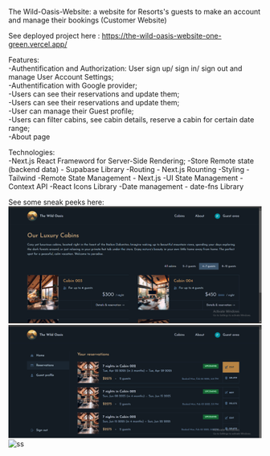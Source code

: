 The Wild-Oasis-Website: a website for Resorts's guests to make an account and manage their bookings (Customer Website) <br/>


See deployed project here : https://the-wild-oasis-website-one-green.vercel.app/

Features:<br/>
-Authentification and Authorization: User sign up/ sign in/ sign out and manage User Account Settings;<br/>
-Authentification with Google provider; <br/>
-Users can see their reservations and update them;<br/>
-Users can see their reservations and update them;<br/>
-User can manage their Guest profile;<br/>
-Users can filter cabins, see cabin details, reserve a cabin for certain date range;<br/>
-About page <br/>

Technologies:<br/>
-Next.js React Frameword for Server-Side Rendering;
-Store Remote state (backend data) - Supabase Library
-Routing - Next.js Rounting
-Styling - Tailwind
-Remote State Management - Next.js
-UI State Management - Context API
-React Icons Library
-Date management - date-fns Library

See some sneak peeks here:
![ss](https://github.com/adrianapopd/the-wild-oasis-website/blob/main/the%20wild%20oasis%20web%201.png)
![ss](https://github.com/adrianapopd/the-wild-oasis-website/blob/main/the%20wild%20oasis%20web%202.png)
![ss]()
